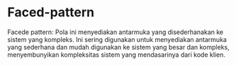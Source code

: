 # Faced-pattern

Facede pattern: Pola ini menyediakan antarmuka yang disederhanakan ke sistem yang kompleks. Ini sering digunakan untuk menyediakan antarmuka yang sederhana dan mudah digunakan ke sistem yang besar dan kompleks, menyembunyikan kompleksitas sistem yang mendasarinya dari kode klien.
